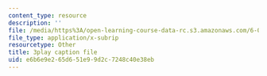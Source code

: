 ```yaml
---
content_type: resource
description: ''
file: /media/https%3A/open-learning-course-data-rc.s3.amazonaws.com/6-00sc-introduction-to-computer-science-and-programming-spring-2011/e6b6e9e265d651e99d2c7248c40e38eb_FBKxrPEeCSU.vtt
file_type: application/x-subrip
resourcetype: Other
title: 3play caption file
uid: e6b6e9e2-65d6-51e9-9d2c-7248c40e38eb
---
```

